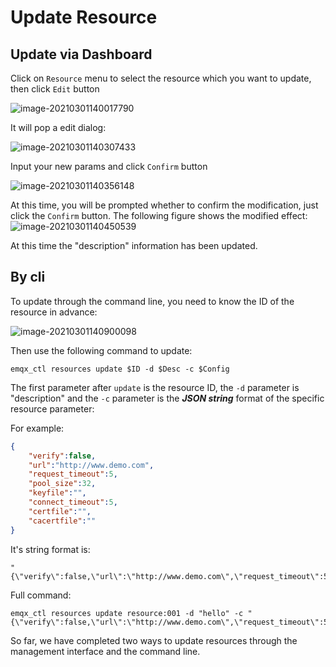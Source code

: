 # Update Resource

## Update via Dashboard

Click on `Resource` menu to select the resource which you want to update, then click `Edit` button

![image-20210301140017790](./assets/rule-engine/update_resource_1.png)

It will pop a edit dialog:

![image-20210301140307433](./assets/rule-engine/update_resource_2.png)

Input your new params and click `Confirm` button

![image-20210301140356148](./assets/rule-engine/update_resource_3.png)

At this time, you will be prompted whether to confirm the modification, just click the `Confirm` button. The following figure shows the modified effect: 
![image-20210301140450539](./assets/rule-engine/update_resource_4.png)

At this time the "description" information has been updated.


## By cli

To update through the command line, you need to know the ID of the resource in advance: 

![image-20210301140900098](./assets/rule-engine/update_resource_5.png)

Then use the following command to update:

```shell
emqx_ctl resources update $ID -d $Desc -c $Config
```

The first parameter after `update` is the resource ID, the `-d` parameter is "description" and the `-c` parameter is the ***JSON string*** format of the specific resource parameter:

For example:

```json
{
    "verify":false,
    "url":"http://www.demo.com",
    "request_timeout":5,
    "pool_size":32,
    "keyfile":"",
    "connect_timeout":5,
    "certfile":"",
    "cacertfile":""
}
```

It's string format is:

```shell
"{\"verify\":false,\"url\":\"http://www.demo.com\",\"request_timeout\":5,\"pool_size\":32,\"keyfile\":\"\",\"connect_timeout\":5,\"certfile\":\"\",\"cacertfile\":\"\"}"
```

Full command:

```shell
emqx_ctl resources update resource:001 -d "hello" -c "{\"verify\":false,\"url\":\"http://www.demo.com\",\"request_timeout\":5,\"pool_size\":32,\"keyfile\":\"\",\"connect_timeout\":5,\"certfile\":\"\",\"cacertfile\":\"\"}"
```

So far, we have completed two ways to update resources through the management interface and the command line.
